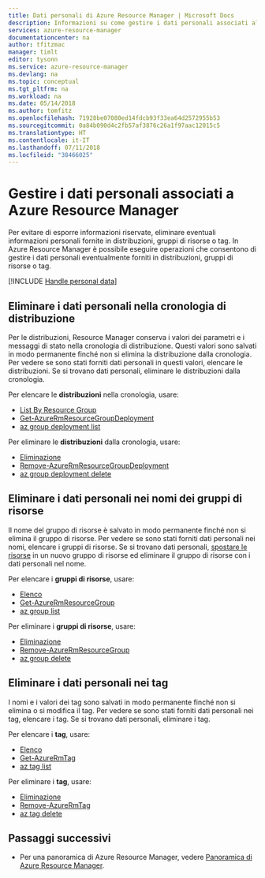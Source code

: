 ```yaml
---
title: Dati personali di Azure Resource Manager | Microsoft Docs
description: Informazioni su come gestire i dati personali associati alle operazioni di Azure Resource Manager.
services: azure-resource-manager
documentationcenter: na
author: tfitzmac
manager: timlt
editor: tysonn
ms.service: azure-resource-manager
ms.devlang: na
ms.topic: conceptual
ms.tgt_pltfrm: na
ms.workload: na
ms.date: 05/14/2018
ms.author: tomfitz
ms.openlocfilehash: 71928be07080ed14fdcb93f33ea64d2572955b53
ms.sourcegitcommit: 0a84b090d4c2fb57af3876c26a1f97aac12015c5
ms.translationtype: HT
ms.contentlocale: it-IT
ms.lasthandoff: 07/11/2018
ms.locfileid: "38466025"
---
```

# <a name="manage-personal-data-associated-with-azure-resource-manager"></a>Gestire i dati personali associati a Azure Resource Manager

Per evitare di esporre informazioni riservate, eliminare eventuali informazioni personali fornite in distribuzioni, gruppi di risorse o tag. In Azure Resource Manager è possibile eseguire operazioni che consentono di gestire i dati personali eventualmente forniti in distribuzioni, gruppi di risorse o tag.

[!INCLUDE [Handle personal data](../../includes/gdpr-intro-sentence.md)]

## <a name="delete-personal-data-in-deployment-history"></a>Eliminare i dati personali nella cronologia di distribuzione

Per le distribuzioni, Resource Manager conserva i valori dei parametri e i messaggi di stato nella cronologia di distribuzione. Questi valori sono salvati in modo permanente finché non si elimina la distribuzione dalla cronologia. Per vedere se sono stati forniti dati personali in questi valori, elencare le distribuzioni. Se si trovano dati personali, eliminare le distribuzioni dalla cronologia.

Per elencare le **distribuzioni** nella cronologia, usare:

* [List By Resource Group](/rest/api/resources/deployments/listbyresourcegroup)
* [Get-AzureRmResourceGroupDeployment](/powershell/module/azurerm.resources/Get-AzureRmResourceGroupDeployment)
* [az group deployment list](/cli/azure/group/deployment#az-group-deployment-list)

Per eliminare le **distribuzioni** dalla cronologia, usare:

* [Eliminazione](/rest/api/resources/deployments/delete)
* [Remove-AzureRmResourceGroupDeployment](/powershell/module/azurerm.resources/Remove-AzureRmResourceGroupDeployment)
* [az group deployment delete](/cli/azure/group/deployment#az-group-deployment-delete)

## <a name="delete-personal-data-in-resource-group-names"></a>Eliminare i dati personali nei nomi dei gruppi di risorse

Il nome del gruppo di risorse è salvato in modo permanente finché non si elimina il gruppo di risorse. Per vedere se sono stati forniti dati personali nei nomi, elencare i gruppi di risorse. Se si trovano dati personali, [spostare le risorse](resource-group-move-resources.md) in un nuovo gruppo di risorse ed eliminare il gruppo di risorse con i dati personali nel nome.

Per elencare i **gruppi di risorse**, usare:

* [Elenco](/rest/api/resources/resourcegroups/list)
* [Get-AzureRmResourceGroup](/powershell/module/azurerm.resources/Get-AzureRmResourceGroup)
* [az group list](/cli/azure/group#az-group-list)

Per eliminare i **gruppi di risorse**, usare:

* [Eliminazione](/rest/api/resources/resourcegroups/delete)
* [Remove-AzureRmResourceGroup](/powershell/module/azurerm.resources/Remove-AzureRmResourceGroup)
* [az group delete](/cli/azure/group#az-group-delete)

## <a name="delete-personal-data-in-tags"></a>Eliminare i dati personali nei tag

I nomi e i valori dei tag sono salvati in modo permanente finché non si elimina o si modifica il tag. Per vedere se sono stati forniti dati personali nei tag, elencare i tag. Se si trovano dati personali, eliminare i tag.

Per elencare i **tag**, usare:

* [Elenco](/rest/api/resources/tags/list)
* [Get-AzureRmTag](/powershell/module/azurerm.tags/get-azurermtag)
* [az tag list](/cli/azure/tag#az-tag-list)

Per eliminare i **tag**, usare:

* [Eliminazione](/rest/api/resources/tags/delete)
* [Remove-AzureRmTag](/powershell/module/azurerm.tags/remove-azurermtag)
* [az tag delete](/cli/azure/tag#az-tag-delete)

## <a name="next-steps"></a>Passaggi successivi
* Per una panoramica di Azure Resource Manager, vedere [Panoramica di Azure Resource Manager](resource-group-overview.md).